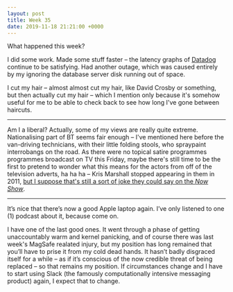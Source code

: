 ```yaml
---
layout: post
title: Week 35
date: 2019-11-18 21:21:00 +0000
---
```


What happened this week?

I did some work. Made some stuff faster – the latency graphs of [Datadog](https://www.datadoghq.com/) continue to be satisfying. Had another outage, which was caused entirely by my ignoring the database server disk running out of space.

I cut my hair – almost almost cut my hair, like David Crosby or something, but then actually cut my hair – which I mention only because it's somehow useful for me to be able to check back to see how long I've gone between haircuts.

---

Am I a liberal? Actually, some of my views are really quite extreme. Nationalising part of BT seems fair enough – I've mentioned here before the van-driving technicians, with their little folding stools, who spraypaint interrobangs on the road.
As there were no topical satire programmes programmes broadcast on TV this Friday, maybe there's still time to be the first to pretend to wonder what this means for the actors from off of the television adverts, ha ha ha – Kris Marshall stopped appearing in them in 2011, [but I suppose that's still a sort of joke they could say on the <cite>Now Show</cite>](https://iamjamesward.com/2009/09/02/topical-comedy/).

---

It’s nice that there’s now a good Apple laptop again.
I’ve only listened to one (1) podcast about it, because come on.

I have one of the last good ones. It went through a phase of getting unaccountably warm and kernel panicking, and of course there was last week's MagSafe realated injury, but my position has long remained that you’ll have to prise it from my cold dead hands.
It hasn’t badly disgraced itself for a while – as if it’s conscious of the now credible threat of being replaced – so that remains my position.
If circumstances change and I have to start using Slack (the famously computationally intensive messaging product) again, I expect that to change.
